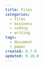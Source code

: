 ```yaml
---
title: Files
categories:
  - files
  - business
  - coding
  - writing
tags:
  - document
  - paper
created: 0.7.0
updated: 0.18.0
---
```

